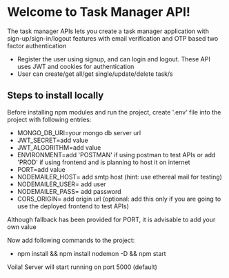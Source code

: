 # Welcome to Task Manager API!

The task manager APIs lets you create a task manager application with sign-up/sign-in/logout features with email verification and OTP based two factor authentication

- Register the user using signup, and can login and logout. These API uses JWT and cookies for authentication
- User can create/get all/get single/update/delete task/s


## Steps to install locally
Before installing npm modules and run the project, create '.env' file into the project with following entries:

- MONGO_DB_URI=your mongo db server url
- JWT_SECRET=add value
- JWT_ALGORITHM=add value
- ENVIRONMENT=add 'POSTMAN' if using postman to test APIs or add 'PROD' if using frontend and is planning to host it on internet
- PORT=add value
- NODEMAILER_HOST= add smtp host (hint: use ethereal mail for testing)
- NODEMAILER_USER= add user
- NODEMAILER_PASS= add password
- CORS_ORIGIN= add origin url (optional: add this only if you are going to use the deployed frontend to test APIs)

Although fallback has been provided for PORT, it is advisable to add your own value

Now add following commands to the project:

 - npm install && npm install nodemon -D && npm start

Voila! Server will start running on port 5000 (default)
